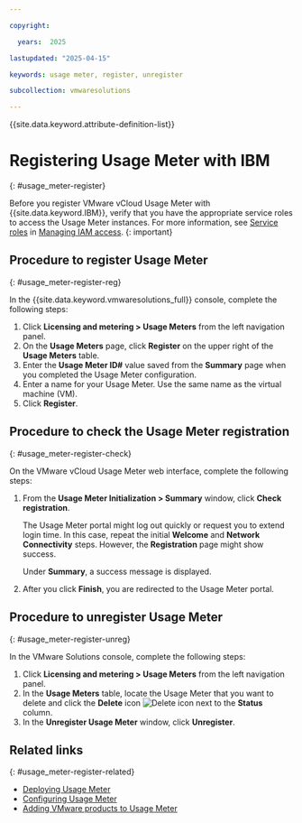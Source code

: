 ```yaml
---

copyright:

  years:  2025

lastupdated: "2025-04-15"

keywords: usage meter, register, unregister

subcollection: vmwaresolutions

---
```


{{site.data.keyword.attribute-definition-list}}

# Registering Usage Meter with IBM
{: #usage_meter-register}

Before you register VMware vCloud Usage Meter with {{site.data.keyword.IBM}}, verify that you have the appropriate service roles to access the Usage Meter instances. For more information, see [Service roles](/docs/vmware-service?topic=vmware-service-vmaas-iam&interface=ui#iamrolesservice) in [Managing IAM access](/docs/vmware-service?topic=vmware-service-vmaas-iam&interface=ui).
{: important}

## Procedure to register Usage Meter
{: #usage_meter-register-reg}

In the {{site.data.keyword.vmwaresolutions_full}} console, complete the following steps:

1. Click **Licensing and metering > Usage Meters** from the left navigation panel.
2. On the **Usage Meters** page, click **Register** on the upper right of the **Usage Meters** table.
3. Enter the **Usage Meter ID#** value saved from the **Summary** page when you completed the Usage Meter configuration.
4. Enter a name for your Usage Meter. Use the same name as the virtual machine (VM).
5. Click **Register**.

## Procedure to check the Usage Meter registration
{: #usage_meter-register-check}

On the VMware vCloud Usage Meter web interface, complete the following steps:

1. From the **Usage Meter Initialization > Summary** window, click **Check registration**.

   The Usage Meter portal might log out quickly or request you to extend login time. In this case, repeat the initial **Welcome** and **Network Connectivity** steps. However, the **Registration** page might show success.

   Under **Summary**, a success message is displayed.

2. After you click **Finish**, you are redirected to the Usage Meter portal.

## Procedure to unregister Usage Meter
{: #usage_meter-register-unreg}

In the VMware Solutions console, complete the following steps:

1. Click **Licensing and metering > Usage Meters** from the left navigation panel.
2. In the **Usage Meters** table, locate the Usage Meter that you want to delete and click the **Delete** icon ![Delete icon](../../icons/delete.svg "Delete") next to the **Status** column.
3. In the **Unregister Usage Meter** window, click **Unregister**.

## Related links
{: #usage_meter-register-related}

* [Deploying Usage Meter](/docs/vmwaresolutions?topic=vmwaresolutions-usage_meter-deploy)
* [Configuring Usage Meter](/docs/vmwaresolutions?topic=vmwaresolutions-usage_meter-config)
* [Adding VMware products to Usage Meter](/docs/vmwaresolutions?topic=vmwaresolutions-usage_meter-add)

